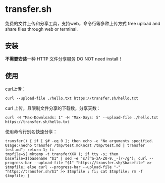 # transfer.sh

免费的文件上传和分享工具，支持web，命令行等多种上传方式
free upload and share files through web or terminal.

## 安装

**不需要安装**一种 HTTP 文件分享服务
DO NOT need install！

## 使用

curl上传：

```shell
curl --upload-file ./hello.txt https://transfer.sh/hello.txt 
```

curl 上传，且限制文件分享的下载数，分享天数：

```shell
curl -H "Max-Downloads: 1" -H "Max-Days: 5" --upload-file ./hello.txt https://transfer.sh/hello.txt 
```

使用命令行别名快速分享：

```shell
transfer() { if [ $# -eq 0 ]; then echo -e "No arguments specified. Usage:\necho transfer /tmp/test.md\ncat /tmp/test.md | transfer test.md"; return 1; fi 
tmpfile=$( mktemp -t transferXXX ); if tty -s; then basefile=$(basename "$1" | sed -e 's/[^a-zA-Z0-9._-]/-/g'); curl --progress-bar --upload-file "$1" "https://transfer.sh/$basefile" >> $tmpfile; else curl --progress-bar --upload-file "-" "https://transfer.sh/$1" >> $tmpfile ; fi; cat $tmpfile; rm -f $tmpfile; } 
```
